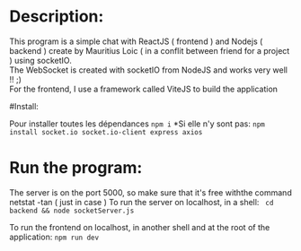 # Description:

This program is a simple chat with ReactJS ( frontend ) and Nodejs ( backend ) create by Mauritius Loic ( in a conflit between friend for a project ) using socketIO. </br>
The WebSocket is created with socketIO from NodeJS and works very well !! ;)</br>
For the frontend, I use a framework called ViteJS to build the application

#Install:

Pour installer toutes les dépendances
``` npm i ```
*Si elle n'y sont pas:
``` npm install socket.io socket.io-client express axios ```

# Run the program:

The server is on the port 5000, so make sure that it's free withthe command netstat -tan ( just in case )
To run the server on localhost, in a shell:
``` cd backend && node socketServer.js```

To run the frontend on localhost, in another shell and at the root of the application:
``` npm run dev ```
